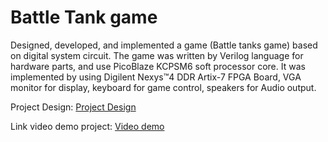 # Battle Tank game 
Designed, developed, and implemented a game (Battle tanks game) based on digital system circuit. 
The game was written by Verilog language for hardware parts, and use PicoBlaze KCPSM6 soft processor core. 
It was implemented by using Digilent Nexys™4 DDR Artix-7 FPGA Board, VGA monitor for display, keyboard for game control, speakers for Audio output.

Project Design: [Project Design](https://github.com/danghai/Battle_Tanks_Game/blob/master/FinalReport.pdf)

Link video demo project: [Video demo](https://www.youtube.com/watch?v=r9YjkmzVmh0&t=1s)

